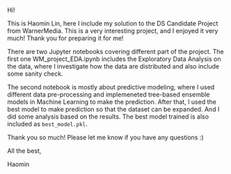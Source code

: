 Hi!

This is Haomin Lin, here I include my solution to the DS Candidate Project from WarnerMedia. This is a very interesting project, and I enjoyed it very much! Thank you for preparing it for me!

There are two Jupyter notebooks covering different part of the project. The first one WM_project_EDA.ipynb includes the Exploratory Data Analysis on the data, where I investigate how the data are distributed and also include some sanity check.

The second notebook is mostly about predictive modeling, where I used different data pre-processing and implemeneted tree-based ensemble models in Machine Learning to make the prediction. After that, I used the best model to make prediction so that the dataset can be expanded. And I did some analysis based on the results. The best model trained is also included as `best_model.pkl`.

Thank you so much! Please let me know if you have any questions :)

All the best,

Haomin